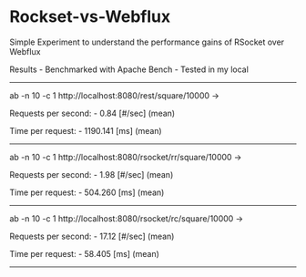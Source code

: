 # Rockset-vs-Webflux

Simple Experiment to understand the performance gains of RSocket over Webflux

Results - Benchmarked with Apache Bench - Tested in my local

------------------------------------------------------------------------------------------------------------------

ab -n 10 -c 1 http://localhost:8080/rest/square/10000 -> 

Requests per second:  - 0.84 [#/sec] (mean)

Time per request:     - 1190.141 [ms] (mean)

------------------------------------------------------------------------------------------------------------------
ab -n 10 -c 1 http://localhost:8080/rsocket/rr/square/10000 ->


Requests per second:  - 1.98 [#/sec] (mean)

Time per request:     - 504.260 [ms] (mean)

------------------------------------------------------------------------------------------------------------------

ab -n 10 -c 1 http://localhost:8080/rsocket/rc/square/10000 ->

Requests per second:  - 17.12 [#/sec] (mean)

Time per request:     - 58.405 [ms] (mean)

------------------------------------------------------------------------------------------------------------------

